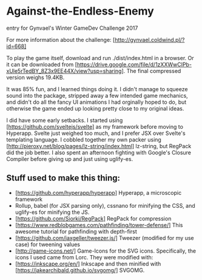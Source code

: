 # Against-the-Endless-Enemy
entry for Gynvael's Winter GameDev Challenge 2017

For more information about the challenge: [http://gynvael.coldwind.pl/?id=668]

To play the game itself, download and run ./dist/index.html in a browser. Or it can be downloaded from  [https://drive.google.com/file/d/1zXXWwCIPb-xUle5rTedBY_8Z3x9EE44X/view?usp=sharing]. The final compressed version weighs 19.4KB. 

It was 85% fun, and I learned things doing it. I didn't manage to squeeze sound into the package, stripped away a few intended game mechanics, and didn't do all the fancy UI animations I had orginally hoped to do, but otherwise the game ended up looking pretty close to my original ideas.

I did have some early setbacks. I started using [https://github.com/sveltejs/svelte] as my framework before moving to Hyperapp. Svelte just weighed too much, and I prefer JSX over Svelte's templating language. I cobbled together my own packer using [http://pieroxy.net/blog/pages/lz-string/index.html] lz-string, but RegPack did the job better. I also spent an afternoon fighting with Google's Closure Compiler before giving up and just using uglify-es.

## Stuff used to make this thing:

* [https://github.com/hyperapp/hyperapp] Hyperapp, a microscopic framework
* Rollup, babel (for JSX parsing only), cssnano for minifying the CSS, and uglify-es for minifying the JS.  
* [https://github.com/Siorki/RegPack] RegPack for compression
* [https://www.redblobgames.com/pathfinding/tower-defense/] This awesome tutorial for pathfinding with depth-first 
* [https://github.com/jaxgeller/tweezer.js/] Tweezer (modified for my use case) for tweening values
* [http://game-icons.net/] Game-Icons for the SVG icons. Specifically, the icons I used came from Lorc.  They were modified with:
* [https://inkscape.org/en/] Inkscape and then minified with [https://jakearchibald.github.io/svgomg/] SVGOMG.
